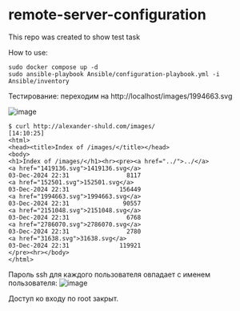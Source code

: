 # remote-server-configuration
This repo was created to show test task 

How to use:
```
sudo docker compose up -d
sudo ansible-playbook Ansible/configuration-playbook.yml -i Ansible/inventory
```

Тестирование:
переходим на http://localhost/images/1994663.svg

![image](https://github.com/user-attachments/assets/73f68eb3-c02d-4fab-b731-4dd88f4840d1)

```
$ curl http://alexander-shuld.com/images/                                                                                                                                                                                                                                                                                                                                [14:10:25]
<html>
<head><title>Index of /images/</title></head>
<body>
<h1>Index of /images/</h1><hr><pre><a href="../">../</a>
<a href="1419136.svg">1419136.svg</a>                                        03-Dec-2024 22:31                8117
<a href="152501.svg">152501.svg</a>                                         03-Dec-2024 22:31              156449
<a href="1994663.svg">1994663.svg</a>                                        03-Dec-2024 22:31               90557
<a href="2151048.svg">2151048.svg</a>                                        03-Dec-2024 22:31                6768
<a href="2786070.svg">2786070.svg</a>                                        03-Dec-2024 22:31                2780
<a href="31638.svg">31638.svg</a>                                          03-Dec-2024 22:31              119921
</pre><hr></body>
</html>
```
Пароль ssh для каждого пользователя овпадает с именем пользователя:
![image](https://github.com/user-attachments/assets/cee49339-b274-499d-a022-0ab501a901d3)

Доступ ко входу по root закрыт.
